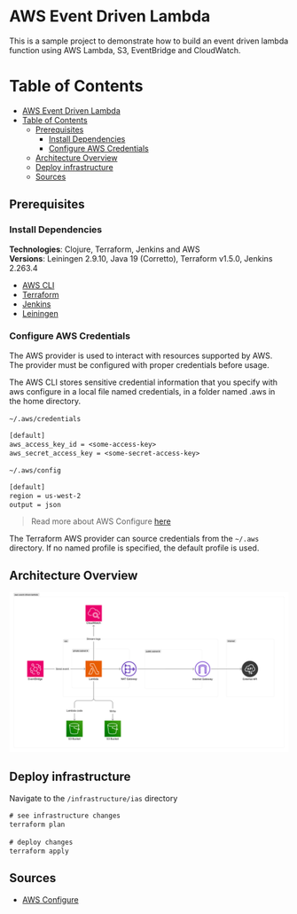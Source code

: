 # AWS Event Driven Lambda

This is a sample project to demonstrate how to build an event driven lambda function using AWS Lambda, S3, EventBridge and CloudWatch.

# Table of Contents
- [AWS Event Driven Lambda](#aws-event-driven-lambda)
- [Table of Contents](#table-of-contents)
  - [Prerequisites](#prerequisites)
    - [Install Dependencies](#install-dependencies)
    - [Configure AWS Credentials](#configure-aws-credentials)
  - [Architecture Overview](#architecture-overview)
  - [Deploy infrastructure](#deploy-infrastructure)
  - [Sources](#sources)


## Prerequisites

### Install Dependencies

**Technologies**: Clojure, Terraform, Jenkins and AWS<br>
**Versions**: Leiningen 2.9.10, Java 19 (Corretto), Terraform v1.5.0, Jenkins 2.263.4

- [AWS CLI](https://docs.aws.amazon.com/cli/latest/userguide/cli-chap-install.html)
- [Terraform](https://learn.hashicorp.com/tutorials/terraform/install-cli)
- [Jenkins](https://www.jenkins.io/doc/book/installing/)
- [Leiningen](https://leiningen.org/#install)

### Configure AWS Credentials

The AWS provider is used to interact with resources supported by AWS. The provider must be configured with proper credentials before usage. 

The AWS CLI stores sensitive credential information that you specify with aws configure in a local file named credentials, in a folder named .aws in the home directory.

`~/.aws/credentials`

```shell
[default]
aws_access_key_id = <some-access-key>
aws_secret_access_key = <some-secret-access-key>
```

`~/.aws/config`

```shell
[default]
region = us-west-2
output = json
```
> Read more about AWS Configure [here](https://docs.aws.amazon.com/cli/latest/userguide/cli-chap-configure.html)

The Terraform AWS provider can source credentials from the `~/.aws` directory. If no named profile is specified, the default profile is used.

## Architecture Overview

![](resources/diagrams/architecture-overview.png)

## Deploy infrastructure 

Navigate to the `/infrastructure/ias` directory
```shell
# see infrastructure changes
terraform plan 

# deploy changes
terraform apply 
```

## Sources

* [AWS Configure](https://docs.aws.amazon.com/cli/latest/userguide/cli-chap-configure.html)